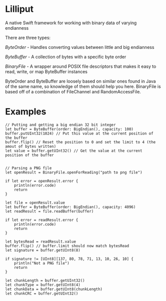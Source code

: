 Lilliput
========

A native Swift framework for working with binary data of varying endianness

There are three types:

*ByteOrder* - Handles converting values between little and big endianness

*ByteBuffer* - A collection of bytes with a specific byte order

*BinaryFile* - A wrapper around POSIX file descriptors that makes it easy to read, write, or map ByteBuffer instances

ByteOrder and ByteBuffer are loosely based on similar ones found in Java of the same name, so knowledge of them should help you here. BinaryFile is based off of a combination of FileChannel and RandomAccessFile.


Examples
========

    // Putting and getting a big endian 32 bit integer
    let buffer = ByteBuffer(order: BigEndian(), capacity: 100)
    buffer.putUInt32(1024) // Put this value at the current position of the buffer
    buffer.flip() // Reset the position to 0 and set the limit to 4 (the amout of bytes written)
    let value = buffer.getUInt32() // Get the value at the current position of the buffer
    
    
    // Parsing a PNG file
    let openResult = BinaryFile.openForReading("path to png file")
    
    if let error = openResult.error {
        println(error.code)
        return
    }
    
    let file = openResult.value
    let buffer = ByteBuffer(order: BigEndian(), capacity: 4096)
    let readResult = file.readBuffer(buffer)
    
    if let error = readResult.error {
        println(error.code)
        return
    }
    
    let bytesRead = readResult.value
    buffer.flip() // buffer.limit should now match bytesRead
    let signature = buffer.getUInt8(8)
    
    if signature != [UInt8][137, 80, 78, 71, 13, 10, 26, 10] {
        println("Not a PNG file")
        return
    }
    
    let chunkLength = buffer.getUInt32()
    let chunkType = buffer.getUInt8(4)
    let chunkData = buffer.getUInt8(chunkLength)
    let chunkCRC = buffer.getUInt32()
